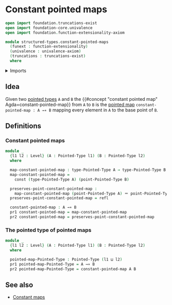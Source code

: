# Constant pointed maps

```agda
open import foundation.truncations-exist
open import foundation-core.univalence
open import foundation.function-extensionality-axiom

module structured-types.constant-pointed-maps
  (funext : function-extensionality)
  (univalence : univalence-axiom)
  (truncations : truncations-exist)
  where
```

<details><summary>Imports</summary>

```agda
open import foundation.constant-maps funext univalence truncations
open import foundation.dependent-pair-types
open import foundation.identity-types funext
open import foundation.universe-levels

open import structured-types.pointed-maps funext univalence truncations
open import structured-types.pointed-types
```

</details>

## Idea

Given two [pointed types](structured-types.pointed-types.md) `A` and `B` the
{{#concept "constant pointed map" Agda=constant-pointed-map}} from `A` to `B` is
the [pointed map](structured-types.pointed-maps.md)
`constant-pointed-map : A →∗ B` mapping every element in `A` to the base point
of `B`.

## Definitions

### Constant pointed maps

```agda
module _
  {l1 l2 : Level} (A : Pointed-Type l1) (B : Pointed-Type l2)
  where

  map-constant-pointed-map : type-Pointed-Type A → type-Pointed-Type B
  map-constant-pointed-map =
    const (type-Pointed-Type A) (point-Pointed-Type B)

  preserves-point-constant-pointed-map :
    map-constant-pointed-map (point-Pointed-Type A) ＝ point-Pointed-Type B
  preserves-point-constant-pointed-map = refl

  constant-pointed-map : A →∗ B
  pr1 constant-pointed-map = map-constant-pointed-map
  pr2 constant-pointed-map = preserves-point-constant-pointed-map
```

### The pointed type of pointed maps

```agda
module _
  {l1 l2 : Level} (A : Pointed-Type l1) (B : Pointed-Type l2)
  where

  pointed-map-Pointed-Type : Pointed-Type (l1 ⊔ l2)
  pr1 pointed-map-Pointed-Type = A →∗ B
  pr2 pointed-map-Pointed-Type = constant-pointed-map A B
```

## See also

- [Constant maps](foundation.constant-maps.md)
